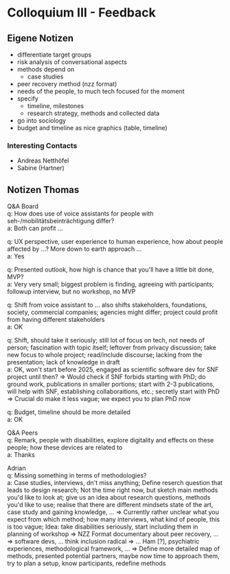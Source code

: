 # Colloquium III - Feedback

## Eigene Notizen
- differentiate target groups
- risk analysis of conversational aspects
- methods depend on
	- case studies
- peer recovery method (nzz format)
- needs of the people, to much tech focused for the moment
- specify
	- timeline, milestones
	- research strategy, methods and collected data
- go into sociology
- budget and timeline as nice graphics (table, timeline)

### Interesting Contacts
- Andreas Netthöfel
- Sabine (Hartner)


## Notizen Thomas
Q&A Board  
q: How does use of voice assistants for people with seh-/mobilitätsbeinträchtigung differ?  
a: Both can profit ...  
  
q: UX perspective, user experience to human experience, how about people affected by ...? More down to earth approach ...  
a: Yes  
  
q: Presented outlook, how high is chance that you'll have a little bit done, MVP?  
a: Very very small; biggest problem is finding, agreeing with participants; followup interview, but no workshop, no MVP  
  
q: Shift from voice assistant to ... also shifts stakeholders, foundations, society, commercial companies; agencies might differ; project could profit from having different stakeholders  
a: OK  
  
q: Shift, should take it seriously; still lot of focus on tech, not needs of person; fascination with topic itself; leftover from privacy discussion; take new focus to whole project; read/include discourse; lacking from the presentation; lack of knowledge in draft  
a: OK, won't start before 2025, engaged as scientific software dev for SNF project until then? => Would check if SNF forbids starting with PhD; do ground work, publications in smaller portions; start with 2-3 publications, will help with SNF, establishing collaboraitions, etc.; secretly start with PhD => Crucial do make it less vague; we expect you to plan PhD now  
  
q: Budget, timeline should be more detailed  
a: OK  
  
Q&A Peers  
q: Remark, people with disabilities, explore digitality and effects on these people; how these devices are related to   
a: Thanks  
  
Adrian  
q: Missing something in terms of methodologies?  
a: Case studies, interviews, dn't miss anything; Define reserch question that leads to design research; Not the time right now, but sketch main methods you'd like to look at; give us an idea about research questions, methods you'd like to use; realise that there are different mindsets state of the art, case study and gaining knowledge, ... => Currently rather unclear what you expect from which method; how many interviews, what kind of people, this is too vague; Idea: take disabilities seriously, start including them in planning of workshop => NZZ Format documentary about peer recovery, ... => software devs, ... think inclusion radical => ... Ham [?], psychiatric experiences, methodological framework, ... => Define more detailed map of methods, presented potential partners, maybe now time to approach them, try to plan a setup, know participants, redefine methods